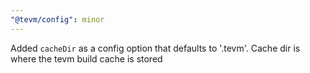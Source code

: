 ```yaml
---
"@tevm/config": minor
---
```


Added `cacheDir` as a config option that defaults to '.tevm'. Cache dir is where the tevm build cache is stored
